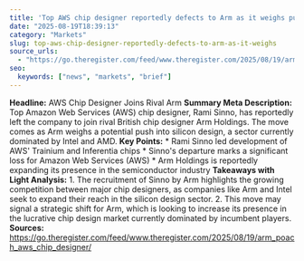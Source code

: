 ```yaml
---
title: 'Top AWS chip designer reportedly defects to Arm as it weighs push into silicon'
date: "2025-08-19T18:39:13"
category: "Markets"
slug: top-aws-chip-designer-reportedly-defects-to-arm-as-it-weighs
source_urls:
  - "https://go.theregister.com/feed/www.theregister.com/2025/08/19/arm_poach_aws_chip_designer/"
seo:
  keywords: ["news", "markets", "brief"]
---
```

**Headline:** AWS Chip Designer Joins Rival Arm  **Summary Meta Description:** Top Amazon Web Services (AWS) chip designer, Rami Sinno, has reportedly left the company to join rival British chip designer Arm Holdings. The move comes as Arm weighs a potential push into silicon design, a sector currently dominated by Intel and AMD.  **Key Points:**  * Rami Sinno led development of AWS' Trainium and Inferentia chips * Sinno's departure marks a significant loss for Amazon Web Services (AWS) * Arm Holdings is reportedly expanding its presence in the semiconductor industry  **Takeaways with Light Analysis:**  1. The recruitment of Sinno by Arm highlights the growing competition between major chip designers, as companies like Arm and Intel seek to expand their reach in the silicon design sector. 2. This move may signal a strategic shift for Arm, which is looking to increase its presence in the lucrative chip design market currently dominated by incumbent players.  **Sources:** https://go.theregister.com/feed/www.theregister.com/2025/08/19/arm_poach_aws_chip_designer/ 
